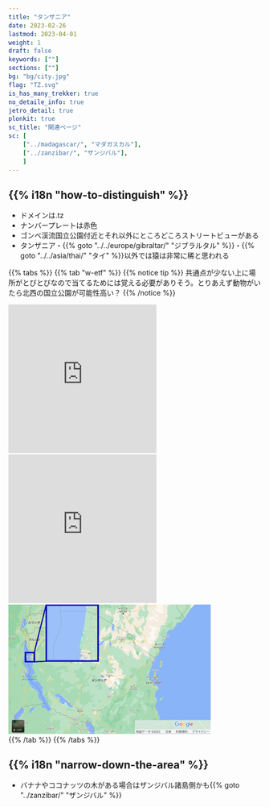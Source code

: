 ```yaml
---
title: "タンザニア"
date: 2023-02-26
lastmod: 2023-04-01
weight: 1
draft: false
keywords: [""]
sections: [""]
bg: "bg/city.jpg"
flag: "TZ.svg"
is_has_many_trekker: true
no_detaile_info: true
jetro_detail: true
plonkit: true
sc_title: "関連ページ"
sc: [
    ["../madagascar/", "マダガスカル"],
    ["../zanzibar/", "ザンジバル"],
    ]
---
```


<div class="main-desciption country-description">
    <h2 class="section-title">{{% i18n "how-to-distinguish" %}}</h2>
    <ul class="rule-list">
        <li>ドメインは<span class="quiz">.tz</span></li>
        <li>ナンバープレートは<span class="quiz">赤色</span></li>
        <li>ゴンベ渓流国立公園付近とそれ以外にところどころストリートビューがある</li>
        <li>タンザニア・{{% goto "../../europe/gibraltar/" "ジブラルタル" %}}・{{% goto "../../asia/thai/" "タイ" %}}以外では猿は非常に稀と思われる</li>
    </ul>
</div>

{{% tabs %}}
{{% tab "w-etf" %}}
{{% notice tip %}}
共通点が少ない上に場所がとびとびなので当てるためには覚える必要がありそう。とりあえず動物がいたら北西の国立公園が可能性高い？
{{% /notice %}}
<div class="googlemap-if">
<iframe src="https://www.google.com/maps/embed?pb=!4v1687222166237!6m8!1m7!1sHpICDVPg0AxGBxOAqNx9dA!2m2!1d-4.669323783113501!2d29.62333506254922!3f244.8795270430562!4f-26.238762274455702!5f2.3535105869069004" width="295" height="295" style="border:0;" allowfullscreen="" loading="lazy" referrerpolicy="no-referrer-when-downgrade"></iframe>
<iframe src="https://www.google.com/maps/embed?pb=!4v1683886160271!6m8!1m7!1sn4XUB4cG5nRiVfJuftu5dA!2m2!1d-3.041027899419915!2d37.30021134006131!3f306.8801139271176!4f8.90126208088364!5f0.4000000000000002" width="295" height="295"style="border:0;" allowfullscreen="" loading="lazy" referrerpolicy="no-referrer-when-downgrade"></iframe>
</div>

<div class="googlemap-if unclickable">
<img src="./google-map.png" width="80%">
</div>
{{% /tab %}}
{{% /tabs %}}

<div class="main-desciption area-description">
    <h2 class="section-title">{{% i18n "narrow-down-the-area" %}}</h2>
    <ul class="rule-list">
        <li>バナナやココナッツの木がある場合は<span class="quiz">ザンジバル</span>諸島側かも{{% goto "../zanzibar/" "ザンジバル" %}}</li>
    </ul>
</div>
